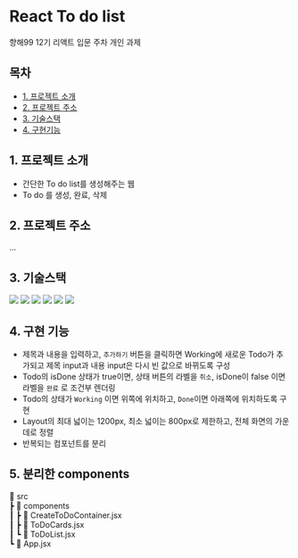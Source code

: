 # React To do list

향해99 12기 리액트 입문 주차 개인 과제

## 목차

- [1. 프로젝트 소개](##1-프로젝트-소개)
- [2. 프로젝트 주소](##2-프로젝트-주소)
- [3. 기술스택](##2-기술스택)
- [4. 구현기능](##4-구현-기능)

## 1. 프로젝트 소개

- 간단한 To do list를 생성해주는 웹
- To do 를 생성, 완료, 삭제

## 2. 프로젝트 주소

...

## 3. 기술스택

<img src="https://img.shields.io/badge/react-61DAFB?style=for-the-badge&logo=react&logoColor=black">
<img src="https://img.shields.io/badge/javascript-F7DF1E?style=for-the-badge&logo=javascript&logoColor=black">
<img src="https://img.shields.io/badge/css-1572B6?style=for-the-badge&logo=css3&logoColor=white">
<img src="https://img.shields.io/badge/bootstrap-7952B3?style=for-the-badge&logo=bootstrap&logoColor=white">
<img src="https://img.shields.io/badge/git-F05032?style=for-the-badge&logo=git&logoColor=white">
<img src="https://img.shields.io/badge/github-181717?style=for-the-badge&logo=github&logoColor=white">

## 4. 구현 기능

- 제목과 내용을 입력하고, `추가하기` 버튼을 클릭하면 Working에 새로운 Todo가 추가되고 제목 input과 내용 input은 다시 빈 값으로 바뀌도록 구성
- Todo의 isDone 상태가 true이면, 상태 버튼의 라벨을 `취소`, isDone이 false 이면 라벨을 `완료` 로 조건부 렌더링
- Todo의 상태가 `Working` 이면 위쪽에 위치하고, `Done`이면 아래쪽에 위치하도록 구현
- Layout의 최대 넓이는 1200px, 최소 넓이는 800px로 제한하고, 전체 화면의 가운데로 정렬
- 반복되는 컴포넌트를 분리

## 5. 분리한 components

🚚 src 
<br />
┣ 📁 components 
<br />
┃ ┣ 📄 CreateToDoContainer.jsx 
<br />
┃ ┣ 📄 ToDoCards.jsx 
<br />
┃ ┗ 📄 ToDoList.jsx 
<br />
┗ 📄 App.jsx
<br />
